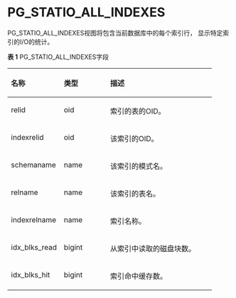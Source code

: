 # PG\_STATIO\_ALL\_INDEXES<a name="ZH-CN_TOPIC_0289900974"></a>

PG\_STATIO\_ALL\_INDEXES视图将包含当前数据库中的每个索引行， 显示特定索引的I/O的统计。

**表 1**  PG\_STATIO\_ALL\_INDEXES字段

<a name="zh-cn_topic_0283136893_zh-cn_topic_0237122457_zh-cn_topic_0059778320_tb1b5f27773374cff8610a981d22fc987"></a>
<table><thead align="left"><tr id="zh-cn_topic_0283136893_zh-cn_topic_0237122457_zh-cn_topic_0059778320_r4baf7fe3af7a4a76817a65490313a998"><th class="cellrowborder" valign="top" width="25.85%" id="mcps1.2.4.1.1"><p id="zh-cn_topic_0283136893_zh-cn_topic_0237122457_zh-cn_topic_0059778320_aed22650baec54372bc57e7058c5022a9"><a name="zh-cn_topic_0283136893_zh-cn_topic_0237122457_zh-cn_topic_0059778320_aed22650baec54372bc57e7058c5022a9"></a><a name="zh-cn_topic_0283136893_zh-cn_topic_0237122457_zh-cn_topic_0059778320_aed22650baec54372bc57e7058c5022a9"></a>名称</p>
</th>
<th class="cellrowborder" valign="top" width="22.650000000000002%" id="mcps1.2.4.1.2"><p id="zh-cn_topic_0283136893_zh-cn_topic_0237122457_zh-cn_topic_0059778320_ada64c2b6f1ed48b7bfe91c0b30c5b50b"><a name="zh-cn_topic_0283136893_zh-cn_topic_0237122457_zh-cn_topic_0059778320_ada64c2b6f1ed48b7bfe91c0b30c5b50b"></a><a name="zh-cn_topic_0283136893_zh-cn_topic_0237122457_zh-cn_topic_0059778320_ada64c2b6f1ed48b7bfe91c0b30c5b50b"></a>类型</p>
</th>
<th class="cellrowborder" valign="top" width="51.5%" id="mcps1.2.4.1.3"><p id="zh-cn_topic_0283136893_zh-cn_topic_0237122457_zh-cn_topic_0059778320_a1b4641d2bbc34c1e8e8a1cf94f06d6ab"><a name="zh-cn_topic_0283136893_zh-cn_topic_0237122457_zh-cn_topic_0059778320_a1b4641d2bbc34c1e8e8a1cf94f06d6ab"></a><a name="zh-cn_topic_0283136893_zh-cn_topic_0237122457_zh-cn_topic_0059778320_a1b4641d2bbc34c1e8e8a1cf94f06d6ab"></a>描述</p>
</th>
</tr>
</thead>
<tbody><tr id="zh-cn_topic_0283136893_zh-cn_topic_0237122457_zh-cn_topic_0059778320_r11a7cacd1f074481a962df2c50961db0"><td class="cellrowborder" valign="top" width="25.85%" headers="mcps1.2.4.1.1 "><p id="zh-cn_topic_0283136893_zh-cn_topic_0237122457_zh-cn_topic_0059778320_a66e0fb2492ca4ee88e587df693e57746"><a name="zh-cn_topic_0283136893_zh-cn_topic_0237122457_zh-cn_topic_0059778320_a66e0fb2492ca4ee88e587df693e57746"></a><a name="zh-cn_topic_0283136893_zh-cn_topic_0237122457_zh-cn_topic_0059778320_a66e0fb2492ca4ee88e587df693e57746"></a>relid</p>
</td>
<td class="cellrowborder" valign="top" width="22.650000000000002%" headers="mcps1.2.4.1.2 "><p id="zh-cn_topic_0283136893_zh-cn_topic_0237122457_zh-cn_topic_0059778320_ae8236d91f8664711aaeb9f3d31427624"><a name="zh-cn_topic_0283136893_zh-cn_topic_0237122457_zh-cn_topic_0059778320_ae8236d91f8664711aaeb9f3d31427624"></a><a name="zh-cn_topic_0283136893_zh-cn_topic_0237122457_zh-cn_topic_0059778320_ae8236d91f8664711aaeb9f3d31427624"></a>oid</p>
</td>
<td class="cellrowborder" valign="top" width="51.5%" headers="mcps1.2.4.1.3 "><p id="zh-cn_topic_0283136893_zh-cn_topic_0237122457_zh-cn_topic_0059778320_a0b252a0a7113428887455850d03c0795"><a name="zh-cn_topic_0283136893_zh-cn_topic_0237122457_zh-cn_topic_0059778320_a0b252a0a7113428887455850d03c0795"></a><a name="zh-cn_topic_0283136893_zh-cn_topic_0237122457_zh-cn_topic_0059778320_a0b252a0a7113428887455850d03c0795"></a>索引的表的OID。</p>
</td>
</tr>
<tr id="zh-cn_topic_0283136893_zh-cn_topic_0237122457_zh-cn_topic_0059778320_r59b70bf66284463c88ca1e759a6d16f4"><td class="cellrowborder" valign="top" width="25.85%" headers="mcps1.2.4.1.1 "><p id="zh-cn_topic_0283136893_zh-cn_topic_0237122457_zh-cn_topic_0059778320_af3412b731ba849daba317844f39a994e"><a name="zh-cn_topic_0283136893_zh-cn_topic_0237122457_zh-cn_topic_0059778320_af3412b731ba849daba317844f39a994e"></a><a name="zh-cn_topic_0283136893_zh-cn_topic_0237122457_zh-cn_topic_0059778320_af3412b731ba849daba317844f39a994e"></a>indexrelid</p>
</td>
<td class="cellrowborder" valign="top" width="22.650000000000002%" headers="mcps1.2.4.1.2 "><p id="zh-cn_topic_0283136893_zh-cn_topic_0237122457_zh-cn_topic_0059778320_ae96601946e2c4aab851c7257e24f37a5"><a name="zh-cn_topic_0283136893_zh-cn_topic_0237122457_zh-cn_topic_0059778320_ae96601946e2c4aab851c7257e24f37a5"></a><a name="zh-cn_topic_0283136893_zh-cn_topic_0237122457_zh-cn_topic_0059778320_ae96601946e2c4aab851c7257e24f37a5"></a>oid</p>
</td>
<td class="cellrowborder" valign="top" width="51.5%" headers="mcps1.2.4.1.3 "><p id="zh-cn_topic_0283136893_zh-cn_topic_0237122457_zh-cn_topic_0059778320_a5aec60a2e5c74621bf3d44384d4e737c"><a name="zh-cn_topic_0283136893_zh-cn_topic_0237122457_zh-cn_topic_0059778320_a5aec60a2e5c74621bf3d44384d4e737c"></a><a name="zh-cn_topic_0283136893_zh-cn_topic_0237122457_zh-cn_topic_0059778320_a5aec60a2e5c74621bf3d44384d4e737c"></a>该索引的OID。</p>
</td>
</tr>
<tr id="zh-cn_topic_0283136893_zh-cn_topic_0237122457_zh-cn_topic_0059778320_r13a6ff535b9542898a533f4963f8780c"><td class="cellrowborder" valign="top" width="25.85%" headers="mcps1.2.4.1.1 "><p id="zh-cn_topic_0283136893_zh-cn_topic_0237122457_zh-cn_topic_0059778320_ac75c56aa5f5c4754873fa07278f5e9a9"><a name="zh-cn_topic_0283136893_zh-cn_topic_0237122457_zh-cn_topic_0059778320_ac75c56aa5f5c4754873fa07278f5e9a9"></a><a name="zh-cn_topic_0283136893_zh-cn_topic_0237122457_zh-cn_topic_0059778320_ac75c56aa5f5c4754873fa07278f5e9a9"></a>schemaname</p>
</td>
<td class="cellrowborder" valign="top" width="22.650000000000002%" headers="mcps1.2.4.1.2 "><p id="zh-cn_topic_0283136893_zh-cn_topic_0237122457_zh-cn_topic_0059778320_a7261d4a993d148df82681542a2c7d9c8"><a name="zh-cn_topic_0283136893_zh-cn_topic_0237122457_zh-cn_topic_0059778320_a7261d4a993d148df82681542a2c7d9c8"></a><a name="zh-cn_topic_0283136893_zh-cn_topic_0237122457_zh-cn_topic_0059778320_a7261d4a993d148df82681542a2c7d9c8"></a>name</p>
</td>
<td class="cellrowborder" valign="top" width="51.5%" headers="mcps1.2.4.1.3 "><p id="zh-cn_topic_0283136893_zh-cn_topic_0237122457_zh-cn_topic_0059778320_a8ce3c77eab404b71b9409131f670cfbf"><a name="zh-cn_topic_0283136893_zh-cn_topic_0237122457_zh-cn_topic_0059778320_a8ce3c77eab404b71b9409131f670cfbf"></a><a name="zh-cn_topic_0283136893_zh-cn_topic_0237122457_zh-cn_topic_0059778320_a8ce3c77eab404b71b9409131f670cfbf"></a>该索引的模式名。</p>
</td>
</tr>
<tr id="zh-cn_topic_0283136893_zh-cn_topic_0237122457_zh-cn_topic_0059778320_r495f5b83fad64cb1b6ad87e5176591c7"><td class="cellrowborder" valign="top" width="25.85%" headers="mcps1.2.4.1.1 "><p id="zh-cn_topic_0283136893_zh-cn_topic_0237122457_zh-cn_topic_0059778320_a5b01e0e7f96846d78d37d260a3c937ee"><a name="zh-cn_topic_0283136893_zh-cn_topic_0237122457_zh-cn_topic_0059778320_a5b01e0e7f96846d78d37d260a3c937ee"></a><a name="zh-cn_topic_0283136893_zh-cn_topic_0237122457_zh-cn_topic_0059778320_a5b01e0e7f96846d78d37d260a3c937ee"></a>relname</p>
</td>
<td class="cellrowborder" valign="top" width="22.650000000000002%" headers="mcps1.2.4.1.2 "><p id="zh-cn_topic_0283136893_zh-cn_topic_0237122457_zh-cn_topic_0059778320_ae9f5232e226442f09f246b28006d69d7"><a name="zh-cn_topic_0283136893_zh-cn_topic_0237122457_zh-cn_topic_0059778320_ae9f5232e226442f09f246b28006d69d7"></a><a name="zh-cn_topic_0283136893_zh-cn_topic_0237122457_zh-cn_topic_0059778320_ae9f5232e226442f09f246b28006d69d7"></a>name</p>
</td>
<td class="cellrowborder" valign="top" width="51.5%" headers="mcps1.2.4.1.3 "><p id="zh-cn_topic_0283136893_zh-cn_topic_0237122457_zh-cn_topic_0059778320_afb2ab8f492054451aa5af166413cd12b"><a name="zh-cn_topic_0283136893_zh-cn_topic_0237122457_zh-cn_topic_0059778320_afb2ab8f492054451aa5af166413cd12b"></a><a name="zh-cn_topic_0283136893_zh-cn_topic_0237122457_zh-cn_topic_0059778320_afb2ab8f492054451aa5af166413cd12b"></a>该索引的表名。</p>
</td>
</tr>
<tr id="zh-cn_topic_0283136893_zh-cn_topic_0237122457_zh-cn_topic_0059778320_r4463fcec83634eaca5af4dd572d29616"><td class="cellrowborder" valign="top" width="25.85%" headers="mcps1.2.4.1.1 "><p id="zh-cn_topic_0283136893_zh-cn_topic_0237122457_zh-cn_topic_0059778320_a293872866ae1439cb931c6afa3ca8616"><a name="zh-cn_topic_0283136893_zh-cn_topic_0237122457_zh-cn_topic_0059778320_a293872866ae1439cb931c6afa3ca8616"></a><a name="zh-cn_topic_0283136893_zh-cn_topic_0237122457_zh-cn_topic_0059778320_a293872866ae1439cb931c6afa3ca8616"></a>indexrelname</p>
</td>
<td class="cellrowborder" valign="top" width="22.650000000000002%" headers="mcps1.2.4.1.2 "><p id="zh-cn_topic_0283136893_zh-cn_topic_0237122457_zh-cn_topic_0059778320_aede14d09081a438ea34848e73fc80512"><a name="zh-cn_topic_0283136893_zh-cn_topic_0237122457_zh-cn_topic_0059778320_aede14d09081a438ea34848e73fc80512"></a><a name="zh-cn_topic_0283136893_zh-cn_topic_0237122457_zh-cn_topic_0059778320_aede14d09081a438ea34848e73fc80512"></a>name</p>
</td>
<td class="cellrowborder" valign="top" width="51.5%" headers="mcps1.2.4.1.3 "><p id="zh-cn_topic_0283136893_zh-cn_topic_0237122457_zh-cn_topic_0059778320_a58aff6c0abe3446d837abcf7965fc939"><a name="zh-cn_topic_0283136893_zh-cn_topic_0237122457_zh-cn_topic_0059778320_a58aff6c0abe3446d837abcf7965fc939"></a><a name="zh-cn_topic_0283136893_zh-cn_topic_0237122457_zh-cn_topic_0059778320_a58aff6c0abe3446d837abcf7965fc939"></a>索引名称。</p>
</td>
</tr>
<tr id="zh-cn_topic_0283136893_zh-cn_topic_0237122457_zh-cn_topic_0059778320_r75a285a269c343cd812b1fef2af2bc67"><td class="cellrowborder" valign="top" width="25.85%" headers="mcps1.2.4.1.1 "><p id="zh-cn_topic_0283136893_zh-cn_topic_0237122457_zh-cn_topic_0059778320_a17ef6bb58a304590aaa729e3a4db14c6"><a name="zh-cn_topic_0283136893_zh-cn_topic_0237122457_zh-cn_topic_0059778320_a17ef6bb58a304590aaa729e3a4db14c6"></a><a name="zh-cn_topic_0283136893_zh-cn_topic_0237122457_zh-cn_topic_0059778320_a17ef6bb58a304590aaa729e3a4db14c6"></a>idx_blks_read</p>
</td>
<td class="cellrowborder" valign="top" width="22.650000000000002%" headers="mcps1.2.4.1.2 "><p id="zh-cn_topic_0283136893_zh-cn_topic_0237122457_zh-cn_topic_0059778320_aef1c77e8a066424a8186b28df0126a33"><a name="zh-cn_topic_0283136893_zh-cn_topic_0237122457_zh-cn_topic_0059778320_aef1c77e8a066424a8186b28df0126a33"></a><a name="zh-cn_topic_0283136893_zh-cn_topic_0237122457_zh-cn_topic_0059778320_aef1c77e8a066424a8186b28df0126a33"></a>bigint</p>
</td>
<td class="cellrowborder" valign="top" width="51.5%" headers="mcps1.2.4.1.3 "><p id="zh-cn_topic_0283136893_zh-cn_topic_0237122457_zh-cn_topic_0059778320_a0e4c537cb27345df82a1e2ca5d6ad445"><a name="zh-cn_topic_0283136893_zh-cn_topic_0237122457_zh-cn_topic_0059778320_a0e4c537cb27345df82a1e2ca5d6ad445"></a><a name="zh-cn_topic_0283136893_zh-cn_topic_0237122457_zh-cn_topic_0059778320_a0e4c537cb27345df82a1e2ca5d6ad445"></a>从索引中读取的磁盘块数。</p>
</td>
</tr>
<tr id="zh-cn_topic_0283136893_zh-cn_topic_0237122457_zh-cn_topic_0059778320_r2ad1a2441b2d416aa4387732b098e164"><td class="cellrowborder" valign="top" width="25.85%" headers="mcps1.2.4.1.1 "><p id="zh-cn_topic_0283136893_zh-cn_topic_0237122457_zh-cn_topic_0059778320_a48777b8befe743a095301b23e2113177"><a name="zh-cn_topic_0283136893_zh-cn_topic_0237122457_zh-cn_topic_0059778320_a48777b8befe743a095301b23e2113177"></a><a name="zh-cn_topic_0283136893_zh-cn_topic_0237122457_zh-cn_topic_0059778320_a48777b8befe743a095301b23e2113177"></a>idx_blks_hit</p>
</td>
<td class="cellrowborder" valign="top" width="22.650000000000002%" headers="mcps1.2.4.1.2 "><p id="zh-cn_topic_0283136893_zh-cn_topic_0237122457_zh-cn_topic_0059778320_a1c71095b59f446a1bc1460cf1283d856"><a name="zh-cn_topic_0283136893_zh-cn_topic_0237122457_zh-cn_topic_0059778320_a1c71095b59f446a1bc1460cf1283d856"></a><a name="zh-cn_topic_0283136893_zh-cn_topic_0237122457_zh-cn_topic_0059778320_a1c71095b59f446a1bc1460cf1283d856"></a>bigint</p>
</td>
<td class="cellrowborder" valign="top" width="51.5%" headers="mcps1.2.4.1.3 "><p id="zh-cn_topic_0283136893_zh-cn_topic_0237122457_zh-cn_topic_0059778320_a86909f29ec2945208f38f2cb746789a8"><a name="zh-cn_topic_0283136893_zh-cn_topic_0237122457_zh-cn_topic_0059778320_a86909f29ec2945208f38f2cb746789a8"></a><a name="zh-cn_topic_0283136893_zh-cn_topic_0237122457_zh-cn_topic_0059778320_a86909f29ec2945208f38f2cb746789a8"></a>索引命中缓存数。</p>
</td>
</tr>
</tbody>
</table>

